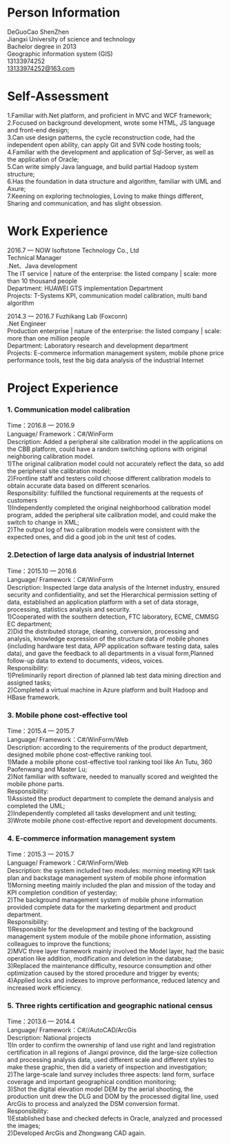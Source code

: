 # Person Information #

DeGuoCao   ShenZhen   
Jiangxi University of science and technology      
Bachelor degree in 2013       
Geographic information system (GIS)      
13133974252    
13133974252@163.com   

# Self-Assessment #

1.Familiar with.Net platform, and proficient in MVC and WCF framework;      
2.Focused on background development, wrote some HTML, JS language and front-end design;     
3.Can use design patterns, the cycle reconstruction code, had the independent open ability, can apply Git and SVN code hosting tools;     
4.Familiar with the development and application of Sql-Server, as well as the application of Oracle;      
5.Can write simply Java language, and build partial Hadoop system structure;      
6.Has the foundation in data structure and algorithm, familiar with UML and Axure;      
7.Keening on exploring technologies, Loving to make things different, Sharing and communication, and has slight obsession.     


# Work Experience #

2016.7 — NOW   Isoftstone Technology Co., Ltd     
Technical Manager  
.Net、Java development  
The IT service | nature of the enterprise: the listed company | scale: more than 10 thousand people  
Department: HUAWEI GTS implementation Department    
Projects: T-Systems KPI, communication model calibration, multi band algorithm    

2014.3 — 2016.7   Fuzhikang Lab (Foxconn)    
.Net Engineer       
Production enterprise | nature of the enterprise: the listed company | scale: more than one million people      
Department: Laboratory research and development department    
Projects: E-commerce information management system, mobile phone price performance tools, test the big data analysis of the industrial Internet   

# Project Experience #

### 1. Communication model calibration    
Time：2016.8 — 2016.9    
Language/ Framework：C#/WinForm    
Description: Added a peripheral site calibration model in the applications on the CBB platform, could have a random switching options with original neighboring calibration model.      
1)The original calibration model could not accurately reflect the data, so add the peripheral site calibration model;    
2)Frontline staff and testers coild choose different calibration models to obtain accurate data based on different scenarios.          
Responsibility: fulfilled the functional requirements at the requests of customers       
1)Independently completed the original neighborhood calibration model program, added the peripheral site calibration model, and could make the switch to change in XML;    
2)The output log of two calibration models were consistent with the expected ones, and did a good job in the unit test of codes.   

### 2.Detection of large data analysis of industrial Internet   
Time：2015.10 — 2016.6   
Language/ Framework：C#/WinForm    
Description: Inspected large data analysis of the Internet industry, ensured security and confidentiality, and set the Hierarchical permission setting of data, established an application platform with a set of data storage, processing, statistics analysis and security.     
1)Cooperated with the southern detection, FTC laboratory, ECME, CMMSG EC department;   
2)Did the distributed storage, cleaning, conversion, processing and analysis, knowledge expression of the structure data of mobile phones (including hardware test data, APP application software testing data, sales data), and gave the feedback to all departments in a visual form,Planned follow-up data to extend to documents, videos, voices.       
Responsibility:   
1)Preliminarily report direction of planned lab test data mining direction and assigned tasks;   
2)Completed a virtual machine in Azure platform and built Hadoop and HBase framework.    

### 3. Mobile phone cost-effective tool   
Time：2015.4 — 2015.7    
Language/ Framework：C#/WinForm/Web   
Description: according to the requirements of the product department, designed mobile phone cost-effective ranking tool.      
1)Made a mobile phone cost-effective tool ranking tool like An Tutu, 360 Paofenwang and Master Lu;   
2)Not familiar with software, needed to manually scored and weighted the mobile phone parts.               
Responsibility:     
1)Assisted the product department to complete the demand analysis and completed the UML;     
2)Independently completed all tasks development and unit testing;      
3)Wrote mobile phone cost-effective report and development documents.    

### 4. E-commerce information management system     
Time：2015.3 — 2015.7      
Language/ Framework：C#/WinForm/Web       
Description: the system included two modules: morning meeting KPI task plan and backstage management system of mobile phone information 
1)Morning meeting mainly included the plan and mission of the today and KPI completion condition of yesterday;    
2)The background management system of mobile phone information provided complete data for the marketing department and product department.    
Responsibility:   
1)Responsible for the development and testing of the background management system module of the mobile phone information, assisting colleagues to improve the functions;   
2)MVC three layer framework mainly involved the Model layer, had the basic operation like addition, modification and deletion in the database;     
3)Replaced the maintenance difficulty, resource consumption and other optimization caused by the stored procedure and trigger by events; 
4)Applied locks and indexes to improve performance, reduced latency and increased work efficiency.     

### 5. Three rights certification and geographic national census      
Time：2013.6 — 2014.4      
Language/ Framework：C#//AutoCAD/ArcGis       
Description: National projects       
1)In order to confirm the ownership of land use right and land registration certification in all regions of Jiangxi province, did the large-size collection and processing analysis data, used different scale and different styles to make these graphic, then did a variety of inspection and investigation;     
2)The large-scale land survey includes three aspects: land form, surface coverage and important geographical condition monitoring;     
3)Shot the digital elevation model DEM by the aerial shooting, the production unit drew the DLG and DOM by the processed digital line, used ArcGis to process and analyzed the DSM conversion format.         
Responsibility:     
1)Established base and checked defects in Oracle, analyzed and processed the images;     
2)Developed ArcGis and Zhongwang CAD again.      

